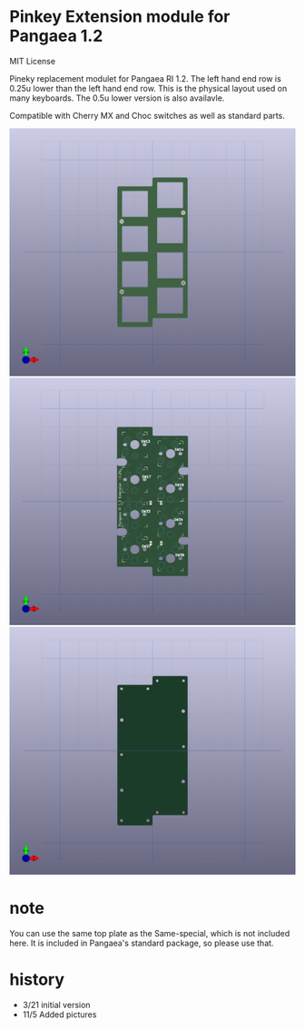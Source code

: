 # Pinkey Extension module for Pangaea 1.2
MIT License

Pineky replacement modulet for Pangaea RI 1.2. The left hand end row is 0.25u lower than the left hand end row.
This is the physical layout used on many keyboards.  The 0.5u lower version is also availavle.

Compatible with Cherry MX and Choc switches as well as standard parts.

![Alt text](images/image-2.png)
![Alt text](images/image-1.png)
![Alt text](images/image-3.png)

# note

You can use the same top plate as the Same-special, which is not included here. It is included in Pangaea's standard package, so please use that.


# history

* 3/21 initial version
* 11/5 Added pictures
